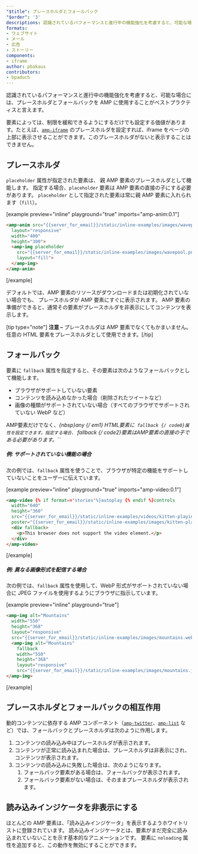 ```yaml
---
"$title": プレースホルダとフォールバック
"$order": '3'
descriptions: 認識されているパフォーマンスと進行中の機能強化を考慮すると、可能な場合には、プレースホルダとフォールバックを AMP に使用することがベストプラクティスと言えます。
formats:
- ウェブサイト
- メール
- 広告
- ストーリー
components:
- iframe
author: pbakaus
contributors:
- bpaduch
---
```


認識されているパフォーマンスと進行中の機能強化を考慮すると、可能な場合には、プレースホルダとフォールバックを AMP に使用することがベストプラクティスと言えます。

要素によっては、制限を緩和できるようにするだけでも設定する価値があります。たとえば、[`amp-iframe`](../../../../documentation/components/reference/amp-iframe.md#iframe-with-placeholder) のプレースホルダを設定すれば、iframe をページの上部に表示させることができます。このプレースホルダがないと表示することはできません。

## プレースホルダ

`placeholder` 属性が指定された要素は、 親 AMP 要素のプレースホルダとして機能します。 指定する場合、`placeholder` 要素は AMP 要素の直接の子にする必要があります。 `placeholder` として指定された要素は常に親 AMP 要素に入れられます（`fill`）。

[example preview="inline" playground="true" imports="amp-anim:0.1"]
```html
<amp-anim src="{{server_for_email}}/static/inline-examples/images/wavepool.gif"
  layout="responsive"
  width="400"
  height="300">
  <amp-img placeholder
    src="{{server_for_email}}/static/inline-examples/images/wavepool.png"
    layout="fill">
  </amp-img>
</amp-anim>
```
[/example]

デフォルトでは、AMP 要素のリソースがダウンロードまたは初期化されていない場合でも、 プレースホルダが AMP 要素にすぐに表示されます。 AMP 要素の準備ができると、通常その要素がプレースホルダを非表示にしてコンテンツを表示します。

[tip type="note"] <strong>注意 –</strong>  プレースホルダは AMP 要素でなくてもかまいません。 任意の HTML 要素をプレースホルダとして使用できます。[/tip]

## フォールバック <a name="fallbacks"></a>

要素に `fallback` 属性を指定すると、その要素は次のようなフォールバックとして機能します。

- ブラウザがサポートしていない要素
- コンテンツを読み込めなかった場合（削除されたツイートなど）
- 画像の種類がサポートされていない場合（すべてのブラウザでサポートされていない WebP など）

AMP要素だけでなく、*{nbsp}any {/ em1} HTML要素に` fallback {/ code0}属性を設定できます。指定する場合、` fallback {/ code2}要素はAMP要素の直接の子である必要があります。``*

##### 例: サポートされていない機能の場合

次の例では、`fallback` 属性を使うことで、ブラウザが特定の機能をサポートしていないことをユーザーに伝えています。

[example preview="inline" playground="true" imports="amp-video:0.1"]
```html
<amp-video {% if format=='stories'%}autoplay {% endif %}controls
  width="640"
  height="360"
  src="{{server_for_email}}/static/inline-examples/videos/kitten-playing.mp4"
  poster="{{server_for_email}}/static/inline-examples/images/kitten-playing.png">
  <div fallback>
    <p>This browser does not support the video element.</p>
  </div>
</amp-video>
```
[/example]

##### 例: 異なる画像形式を配信する場合

次の例では、`fallback` 属性を使用して、WebP 形式がサポートされていない場合に JPEG ファイルを使用するようにブラウザに指示しています。

[example preview="inline" playground="true"]
```html
<amp-img alt="Mountains"
  width="550"
  height="368"
  layout="responsive"
  src="{{server_for_email}}/static/inline-examples/images/mountains.webp">
  <amp-img alt="Mountains"
    fallback
    width="550"
    height="368"
    layout="responsive"
    src="{{server_for_email}}/static/inline-examples/images/mountains.jpg"></amp-img>
</amp-img>
```
[/example]

## プレースホルダとフォールバックの相互作用

動的コンテンツに依存する AMP コンポーネント（[`amp-twitter`](../../../../documentation/components/reference/amp-twitter.md)、[`amp-list`](../../../../documentation/components/reference/amp-list.md) など）では、フォールバックとプレースホルダは次のように作用します。

<ol>
  <li>コンテンツの読み込み中はプレースホルダが表示されます。</li>
  <li>コンテンツが正常に読み込まれた場合は、プレースホルダは非表示にされ、コンテンツが表示されます。</li>
  <li>コンテンツの読み込みに失敗した場合は、次のようになります。     <ol>       <li>フォールバック要素がある場合は、フォールバックが表示されます。</li>       <li>フォールバック要素がない場合は、そのままプレースホルダが表示されます。</li>     </ol>
</li>
</ol>

## 読み込みインジケータを非表示にする

ほとんどの AMP 要素は、「読み込みインジケータ」を表示するようホワイトリストに登録されています。 読み込みインジケータとは、要素がまだ完全に読み込まれていないことを示す基本的なアニメーションです。 要素に `noloading` 属性を追加すると、この動作を無効にすることができます。
